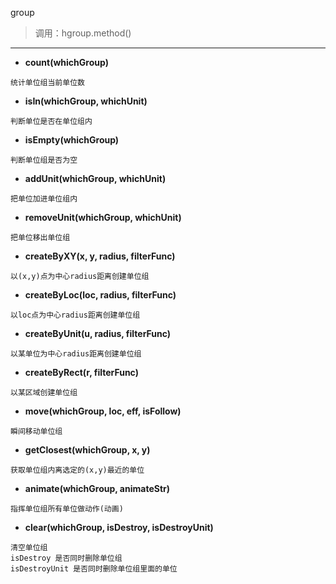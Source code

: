 group

> 调用：hgroup.method()

---

* **count(whichGroup)**
```
统计单位组当前单位数
```

* **isIn(whichGroup, whichUnit)**
```
判断单位是否在单位组内
```

* **isEmpty(whichGroup)**
```
判断单位组是否为空
```

* **addUnit(whichGroup, whichUnit)**
```
把单位加进单位组内
```

* **removeUnit(whichGroup, whichUnit)**
```
把单位移出单位组
```

* **createByXY(x, y, radius, filterFunc)**
```
以(x,y)点为中心radius距离创建单位组
```

* **createByLoc(loc, radius, filterFunc)**
```
以loc点为中心radius距离创建单位组
```

* **createByUnit(u, radius, filterFunc)**
```
以某单位为中心radius距离创建单位组
```

* **createByRect(r, filterFunc)**
```
以某区域创建单位组
```

* **move(whichGroup, loc, eff, isFollow)**
```
瞬间移动单位组
```

* **getClosest(whichGroup, x, y)**
```
获取单位组内离选定的(x,y)最近的单位
```

* **animate(whichGroup, animateStr)**
```
指挥单位组所有单位做动作(动画)
```

* **clear(whichGroup, isDestroy, isDestroyUnit)**
```
清空单位组
isDestroy 是否同时删除单位组
isDestroyUnit 是否同时删除单位组里面的单位
```
